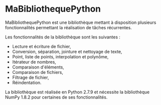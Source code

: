 # MaBibliothequePython

MaBibliothequePython est une bibliothèque mettant à disposition plusieurs fonctionnalités permettant la réalisation de tâches récurrentes.

Les fonctionnalités de la bibliothèque sont les suivantes :

 - Lecture et écriture de fichier,
 - Conversion, séparation, jointure et nettoyage de texte,
 - Point, liste de points, interpolation et polynôme,
 - Itérateur de nombres,
 - Comparaison d'éléments,
 - Comparaison de fichiers,
 - Filtrage de fichier,
 - Réindentation.

La bibliothèque est réalisée en Python 2.7.9 et nécessite la bibliothèque NumPy 1.8.2 pour certaines de ses fonctionnalités.
